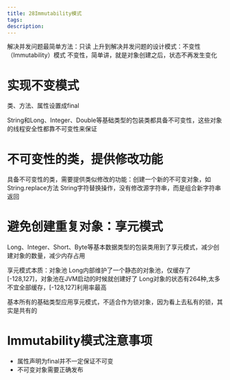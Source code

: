 ```yaml
---
title: 28Immutability模式
tags:
description:
---
```

解决并发问题最简单方法：只读
上升到解决并发问题的设计模式：不变性（Immutability）模式
不变性，简单讲，就是对象创建之后，状态不再发生变化

# 实现不变模式
类、方法、属性设置成final

String和Long、Integer、Double等基础类型的包装类都具备不可变性，这些对象的线程安全性都靠不可变性来保证

# 不可变性的类，提供修改功能
具备不可变性的类，需要提供类似修改的功能：创建一个新的不可变对象，如String.replace方法
String字符替换操作，没有修改源字符串，而是组合新字符串返回

# 避免创建重复对象：享元模式
Long、Integer、Short、Byte等基本数据类型的包装类用到了享元模式，减少创建对象的数量，减少内存占用

享元模式本质：对象池
Long内部维护了一个静态的对象池，仅缓存了[-128,127]，对象池在JVM启动的时候就创建好了
Long对象的状态有264种,太多不宜全部缓存，[-128,127]利用率最高

基本所有的基础类型应用享元模式，不适合作为锁对象，因为看上去私有的锁，其实是共有的

# Immutability模式注意事项
- 属性声明为final并不一定保证不可变
- 不可变对象需要正确发布






















